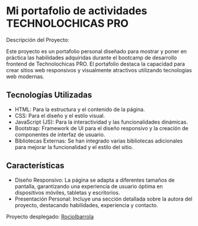 # Mi portafolio de actividades TECHNOLOCHICAS PRO

Descripción del Proyecto:

Este proyecto es un portafolio personal diseñado para mostrar y poner en práctica las habilidades adquiridas durante el bootcamp de desarrollo frontend de Technolochicas PRO. El portafolio destaca la capacidad para crear sitios web responsivos y visualmente atractivos utilizando tecnologías web modernas.

## Tecnologías Utilizadas
* HTML: Para la estructura y el contenido de la página.
* CSS: Para el diseño y el estilo visual.
* JavaScript (JS): Para la interactividad y las funcionalidades dinámicas.
* Bootstrap: Framework de UI para el diseño responsivo y la creación de componentes de interfaz de usuario.
* Bibliotecas Externas: Se han integrado varias bibliotecas adicionales para mejorar la funcionalidad y el estilo del sitio.

## Características
* Diseño Responsivo: La página se adapta a diferentes tamaños de pantalla, garantizando una experiencia de usuario óptima en dispositivos móviles, tabletas y escritorios.
* Presentación Personal: Incluye una sección detallada sobre la autora del proyecto, destacando habilidades, experiencia y contacto.

Proyecto desplegado: [RocioIbarrola](https://rocioibarrola.netlify.app/)
